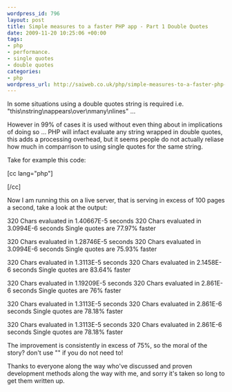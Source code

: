 ```yaml
--- 
wordpress_id: 796
layout: post
title: Simple measures to a faster PHP app - Part 1 Double Quotes
date: 2009-11-20 10:25:06 +00:00
tags: 
- php
- performance.
- single quotes
- double quotes
categories: 
- php
wordpress_url: http://saiweb.co.uk/php/simple-measures-to-a-faster-php-app-part-1-double-quotes
---
```

In some situations using a double quotes string is required i.e. "this\nstring\nappears\over\nmany\nlines" ...

However in 99% of cases it is used without even thing about in implications of doing so ... PHP will infact evaluate any string wrapped in double quotes, this adds a processing overhead, but it seems people do not actually reliase how much in comparrison to using single quotes for the same string.

Take for example this code:

[cc lang="php"]
<?PHP
/**
 * double-quotes-are-bad.php ~ D.Busby (Saiweb.co.uk)
 **/
$start = microtime(true);
$var = "This is a stiring it may not actually have anything to be parse within"
        .       " However the issue remains that infact php will attempt to evaluate every char"
        .       " In this string, which in this example may not be so bad, as it's just one string"
        .       " In one file, buit imagine what happens when every string in your webapp uses double quotes";
$end = microtime(true);
$len = strlen($var);
$res = round($end-$start,10);
echo $len.' Chars evaluated in '.$res.' seconds'."\n";

$start = microtime(true);
$var = 'This is a stiring it may not actually have anything to be parse within'
        .       ' However the issue remains that infact php will attempt to evaluate every char'
        .       ' In this string, which in this example may not be so bad, as it\'s just one string'
        .       ' In one file, buit imagine what happens when every string in your webapp uses double quotes';
$end = microtime(true);
$len = strlen($var);
$res2 = round($end-$start,10);

echo $len.' Chars evaluated in '.$res2.' seconds'."\n";

$speed = round((1 - $res2/$res) * 100,2);

echo 'Single quotes are '.$speed.'% faster'."\n";

?>
[/cc]


Now I am running this on a live server, that is serving in excess of 100 pages a second, take a look at the output:

320 Chars evaluated in 1.40667E-5 seconds
320 Chars evaluated in 3.0994E-6 seconds
Single quotes are 77.97% faster

320 Chars evaluated in 1.28746E-5 seconds
320 Chars evaluated in 3.0994E-6 seconds
Single quotes are 75.93% faster

320 Chars evaluated in 1.3113E-5 seconds
320 Chars evaluated in 2.1458E-6 seconds
Single quotes are 83.64% faster

320 Chars evaluated in 1.19209E-5 seconds
320 Chars evaluated in 2.861E-6 seconds
Single quotes are 76% faster

320 Chars evaluated in 1.3113E-5 seconds
320 Chars evaluated in 2.861E-6 seconds
Single quotes are 78.18% faster

320 Chars evaluated in 1.3113E-5 seconds
320 Chars evaluated in 2.861E-6 seconds
Single quotes are 78.18% faster

The improvement is consistently in excess of 75%, so the moral of the story? don't use "" if you do not need to!

Thanks to everyone along the way who've discussed and proven development methods along the way with me, and sorry it's taken so long to get them written up.


